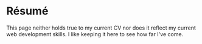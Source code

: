 # Résumé
This page neither holds true to my current CV nor does it reflect my current web development skills. I like keeping it here to see how far I've come.
